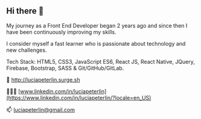 ## Hi there 👋 

My journey as a Front End Developer began 2 years ago and since then I have been continuously improving my skills.

I consider myself a fast learner who is passionate about technology and new challenges.

Tech Stack: HTML5, CSS3, JavaScript ES6, React JS, React Native, JQuery, Firebase, Bootstrap, SASS & Git/GitHub/GitLab.


💼 http://luciapeterlin.surge.sh

👩🏻‍💻 [www.linkedin.com/in/luciapeterlin](https://www.linkedin.com/in/luciapeterlin/?locale=en_US)

📫 luciapeterlin@gmail.com 
